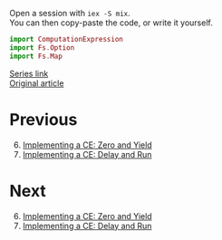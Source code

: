 Open a session with `iex -S mix`.  
You can then copy-paste the code, or write it yourself.  

```elixir
import ComputationExpression
import Fs.Option
import Fs.Map
```

[Series link](README.md)  
[Original article](https://fsharpforfunandprofit.com/posts/computation-expressions-builder-part2/)

# Previous

6. [Implementing a CE: Zero and Yield](06-implementing-a-ce-zero-and-yield.md)
8. [Implementing a CE: Delay and Run](08-implementing-a-ce-delay-and-run.md)

# Next

6. [Implementing a CE: Zero and Yield](06-implementing-a-ce-zero-and-yield.md)
8. [Implementing a CE: Delay and Run](08-implementing-a-ce-delay-and-run.md)
